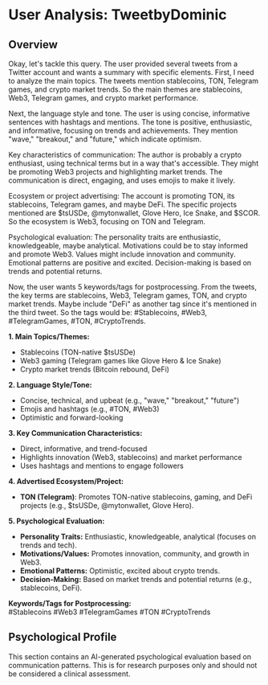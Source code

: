# User Analysis: TweetbyDominic

## Overview

<think>
Okay, let's tackle this query. The user provided several tweets from a Twitter account and wants a summary with specific elements. First, I need to analyze the main topics. The tweets mention stablecoins, TON, Telegram games, and crypto market trends. So the main themes are stablecoins, Web3, Telegram games, and crypto market performance.

Next, the language style and tone. The user is using concise, informative sentences with hashtags and mentions. The tone is positive, enthusiastic, and informative, focusing on trends and achievements. They mention "wave," "breakout," and "future," which indicate optimism.

Key characteristics of communication: The author is probably a crypto enthusiast, using technical terms but in a way that's accessible. They might be promoting Web3 projects and highlighting market trends. The communication is direct, engaging, and uses emojis to make it lively.

Ecosystem or project advertising: The account is promoting TON, its stablecoins, Telegram games, and maybe DeFi. The specific projects mentioned are $tsUSDe, @mytonwallet, Glove Hero, Ice Snake, and $SCOR. So the ecosystem is Web3, focusing on TON and Telegram.

Psychological evaluation: The personality traits are enthusiastic, knowledgeable, maybe analytical. Motivations could be to stay informed and promote Web3. Values might include innovation and community. Emotional patterns are positive and excited. Decision-making is based on trends and potential returns.

Now, the user wants 5 keywords/tags for postprocessing. From the tweets, the key terms are stablecoins, Web3, Telegram games, TON, and crypto market trends. Maybe include "DeFi" as another tag since it's mentioned in the third tweet. So the tags would be: #Stablecoins, #Web3, #TelegramGames, #TON, #CryptoTrends.
</think>

**1. Main Topics/Themes:**  
- Stablecoins (TON-native $tsUSDe)  
- Web3 gaming (Telegram games like Glove Hero & Ice Snake)  
- Crypto market trends (Bitcoin rebound, DeFi)  

**2. Language Style/Tone:**  
- Concise, technical, and upbeat (e.g., "wave," "breakout," "future")  
- Emojis and hashtags (e.g., #TON, #Web3)  
- Optimistic and forward-looking  

**3. Key Communication Characteristics:**  
- Direct, informative, and trend-focused  
- Highlights innovation (Web3, stablecoins) and market performance  
- Uses hashtags and mentions to engage followers  

**4. Advertised Ecosystem/Project:**  
- **TON (Telegram)**: Promotes TON-native stablecoins, gaming, and DeFi projects (e.g., $tsUSDe, @mytonwallet, Glove Hero).  

**5. Psychological Evaluation:**  
- **Personality Traits:** Enthusiastic, knowledgeable, analytical (focuses on trends and tech).  
- **Motivations/Values:** Promotes innovation, community, and growth in Web3.  
- **Emotional Patterns:** Optimistic, excited about crypto trends.  
- **Decision-Making:** Based on market trends and potential returns (e.g., stablecoins, DeFi).  

**Keywords/Tags for Postprocessing:**  
#Stablecoins #Web3 #TelegramGames #TON #CryptoTrends

## Psychological Profile

This section contains an AI-generated psychological evaluation based on communication patterns. This is for research purposes only and should not be considered a clinical assessment.